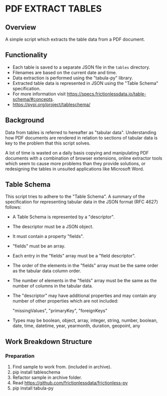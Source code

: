 # PDF EXTRACT TABLES

## Overview

A simple script which extracts the table data from a PDF document. 

## Functionality

- Each table is saved to a separate JSON file in the `tables` directory. 
- Filenames are based on the current date and time.
- Data extraction is performed using the "tabula-py" library.
- Extracted table data is represented in JSON using the "Table Schema" specification. 
- For more information visit https://specs.frictionlessdata.io/table-schema/#concepts.
- https://pypi.org/project/tableschema/

## Background

Data from tables is referred to hereafter as "tabular data".
Understanding how PDF documents are rendered in relation to sections of tabular data is key
to the problem that this script solves.

A lot of time is wasted on a daily basis copying and manipulating PDF documents with a 
combination of browser extensions, online extractor tools which seem to cause more problems
than they provide solutions, or redesigning the tables in unsuited applications like Microsoft
Word. 

## Table Schema

This script tries to adhere to the "Table Schema". A summary of the specification for representing
tabular data in the JSON format (RFC 4627) follows:

- A Table Schema is represented by a "descriptor".

- The descriptor must be a JSON object.

- It must contain a property "fields".

- "fields" must be an array.

- Each entry in the "fields" array must be a "field descriptor".

- The order of the elements in the "fields" array must be the same order as the tabular data column order.

- The number of elements in the "fields" array must be the same as the number of columns in the tabular data.

- The "descriptor" may have additional properties and may contain any number of other properties which are 
not included:

  "missingValues",
  "primaryKey",
  "foreignKeys"

- Types may be 
boolean, 
object, 
array, 
integer, 
string, 
number, 
boolean, 
date, 
time, 
datetime, 
year, 
yearmonth, 
duration, 
geopoint, 
any

## Work Breakdown Structure

### Preparation

1. Find sample to work from. (included in archive).
2. pip install tableschema
3. Refactor sample in archive folder.
4. Read https://github.com/frictionlessdata/frictionless-py
5. pip install tabula-py

